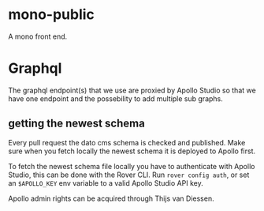 # mono-public

A mono front end.

# Graphql

The graphql endpoint(s) that we use are proxied by Apollo Studio so that we have
one endpoint and the possebility to add multiple sub graphs.

## getting the newest schema

Every pull request the dato cms schema is checked and published. Make sure when you fetch locally the newest schema it is deployed to Apollo first.

To fetch the newest schema file locally you have to authenticate with Apollo Studio,
this can be done with the Rover CLI. Run `rover config auth`, or set an
`$APOLLO_KEY` env variable to a valid Apollo Studio API key.

Apollo admin rights can be acquired through Thijs van Diessen.
